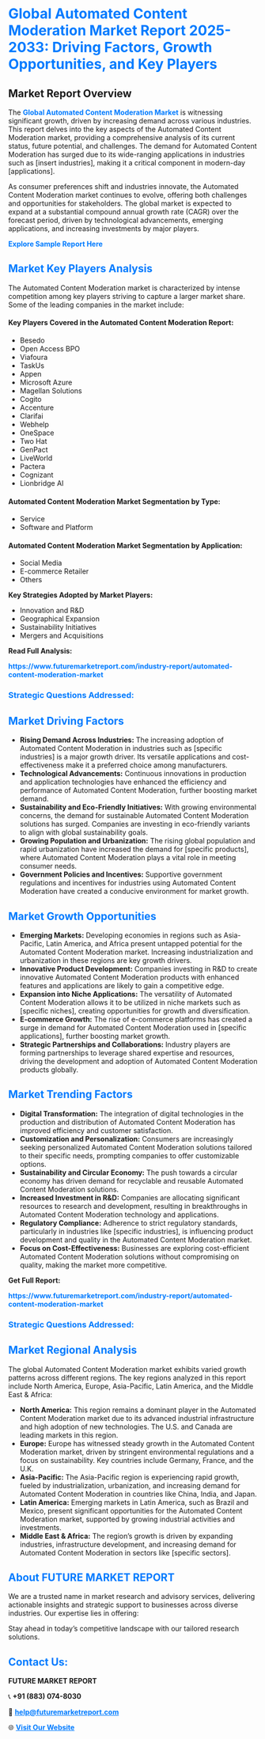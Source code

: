 <h1 style="color: #007BFF;">Global Automated Content Moderation Market Report 2025-2033: Driving Factors, Growth Opportunities, and Key Players</h1>

<section id="overview">
<h2>Market Report Overview</h2>
<p>The <a href="https://www.futuremarketreport.com/industry-report/automated-content-moderation-market" style="color: #007BFF; text-decoration: none;"><strong>Global Automated Content Moderation Market</strong></a> is witnessing significant growth, driven by increasing demand across various industries. This report delves into the key aspects of the Automated Content Moderation market, providing a comprehensive analysis of its current status, future potential, and challenges. The demand for Automated Content Moderation has surged due to its wide-ranging applications in industries such as [insert industries], making it a critical component in modern-day [applications].</p>
<p>As consumer preferences shift and industries innovate, the Automated Content Moderation market continues to evolve, offering both challenges and opportunities for stakeholders. The global market is expected to expand at a substantial compound annual growth rate (CAGR) over the forecast period, driven by technological advancements, emerging applications, and increasing investments by major players.</p>
</section>

<section id="overview">
<p><a href="https://www.futuremarketreport.com/request-sample/reportId=59080" style="color: #007BFF; text-decoration: none;"><strong>Explore Sample Report Here</strong></a></p>
</section>

<section id="key-players">
<h2 style="color: #007BFF;">Market Key Players Analysis</h2>
<p>The Automated Content Moderation market is characterized by intense competition among key players striving to capture a larger market share. Some of the leading companies in the market include:</p>
<h4>Key Players Covered in the Automated Content Moderation Report:</h4>
<ul><li>Besedo</li><li>Open Access BPO</li><li>Viafoura</li><li>TaskUs</li><li>Appen</li><li>Microsoft Azure</li><li>Magellan Solutions</li><li>Cogito</li><li>Accenture</li><li>Clarifai</li><li>Webhelp</li><li>OneSpace</li><li>Two Hat</li><li>GenPact</li><li>LiveWorld</li><li>Pactera</li><li>Cognizant</li><li>Lionbridge AI</li></ul>
<h4>Automated Content Moderation Market Segmentation by Type:</h4>
<ul><li>Service</li><li>Software and Platform</li></ul>

<h4>Automated Content Moderation Market Segmentation by Application:</h4>
<ul><li>Social Media</li><li>E-commerce Retailer</li><li>Others</li></ul>
<p><strong>Key Strategies Adopted by Market Players:</strong></p>
<ul>
<li>Innovation and R&D</li>
<li>Geographical Expansion</li>
<li>Sustainability Initiatives</li>
<li>Mergers and Acquisitions</li>
</ul>
</section>

<section>
<p><strong>Read Full Analysis: </strong></p><a href="https://www.futuremarketreport.com/industry-report/automated-content-moderation-market" style="color: #007BFF; text-decoration: none;"><strong>https://www.futuremarketreport.com/industry-report/automated-content-moderation-market</strong></a>
<h3 style="color: #007BFF;">Strategic Questions Addressed:</h3>
</section>

<section id="driving-factors">
<h2 style="color: #007BFF;">Market Driving Factors</h2>
<ul>
<li><strong>Rising Demand Across Industries:</strong> The increasing adoption of Automated Content Moderation in industries such as [specific industries] is a major growth driver. Its versatile applications and cost-effectiveness make it a preferred choice among manufacturers.</li>
<li><strong>Technological Advancements:</strong> Continuous innovations in production and application technologies have enhanced the efficiency and performance of Automated Content Moderation, further boosting market demand.</li>
<li><strong>Sustainability and Eco-Friendly Initiatives:</strong> With growing environmental concerns, the demand for sustainable Automated Content Moderation solutions has surged. Companies are investing in eco-friendly variants to align with global sustainability goals.</li>
<li><strong>Growing Population and Urbanization:</strong> The rising global population and rapid urbanization have increased the demand for [specific products], where Automated Content Moderation plays a vital role in meeting consumer needs.</li>
<li><strong>Government Policies and Incentives:</strong> Supportive government regulations and incentives for industries using Automated Content Moderation have created a conducive environment for market growth.</li>
</ul>
</section>

<section id="growth-opportunities">
<h2 style="color: #007BFF;">Market Growth Opportunities</h2>
<ul>
<li><strong>Emerging Markets:</strong> Developing economies in regions such as Asia-Pacific, Latin America, and Africa present untapped potential for the Automated Content Moderation market. Increasing industrialization and urbanization in these regions are key growth drivers.</li>
<li><strong>Innovative Product Development:</strong> Companies investing in R&D to create innovative Automated Content Moderation products with enhanced features and applications are likely to gain a competitive edge.</li>
<li><strong>Expansion into Niche Applications:</strong> The versatility of Automated Content Moderation allows it to be utilized in niche markets such as [specific niches], creating opportunities for growth and diversification.</li>
<li><strong>E-commerce Growth:</strong> The rise of e-commerce platforms has created a surge in demand for Automated Content Moderation used in [specific applications], further boosting market growth.</li>
<li><strong>Strategic Partnerships and Collaborations:</strong> Industry players are forming partnerships to leverage shared expertise and resources, driving the development and adoption of Automated Content Moderation products globally.</li>
</ul>
</section>

<section id="trending-factors">
<h2 style="color: #007BFF;">Market Trending Factors</h2>
<ul>
<li><strong>Digital Transformation:</strong> The integration of digital technologies in the production and distribution of Automated Content Moderation has improved efficiency and customer satisfaction.</li>
<li><strong>Customization and Personalization:</strong> Consumers are increasingly seeking personalized Automated Content Moderation solutions tailored to their specific needs, prompting companies to offer customizable options.</li>
<li><strong>Sustainability and Circular Economy:</strong> The push towards a circular economy has driven demand for recyclable and reusable Automated Content Moderation solutions.</li>
<li><strong>Increased Investment in R&D:</strong> Companies are allocating significant resources to research and development, resulting in breakthroughs in Automated Content Moderation technology and applications.</li>
<li><strong>Regulatory Compliance:</strong> Adherence to strict regulatory standards, particularly in industries like [specific industries], is influencing product development and quality in the Automated Content Moderation market.</li>
<li><strong>Focus on Cost-Effectiveness:</strong> Businesses are exploring cost-efficient Automated Content Moderation solutions without compromising on quality, making the market more competitive.</li>
</ul>
</section>

<section>
<p><strong>Get Full Report: </strong></p><a href="https://www.futuremarketreport.com/industry-report/automated-content-moderation-market" style="color: #007BFF; text-decoration: none;"><strong>https://www.futuremarketreport.com/industry-report/automated-content-moderation-market</strong></a>
<h3 style="color: #007BFF;">Strategic Questions Addressed:</h3>
</section>


<section id="regional-analysis">
<h2 style="color: #007BFF;">Market Regional Analysis</h2>
<p>The global Automated Content Moderation market exhibits varied growth patterns across different regions. The key regions analyzed in this report include North America, Europe, Asia-Pacific, Latin America, and the Middle East & Africa:</p>
<ul>
<li><strong>North America:</strong> This region remains a dominant player in the Automated Content Moderation market due to its advanced industrial infrastructure and high adoption of new technologies. The U.S. and Canada are leading markets in this region.</li>
<li><strong>Europe:</strong> Europe has witnessed steady growth in the Automated Content Moderation market, driven by stringent environmental regulations and a focus on sustainability. Key countries include Germany, France, and the U.K.</li>
<li><strong>Asia-Pacific:</strong> The Asia-Pacific region is experiencing rapid growth, fueled by industrialization, urbanization, and increasing demand for Automated Content Moderation in countries like China, India, and Japan.</li>
<li><strong>Latin America:</strong> Emerging markets in Latin America, such as Brazil and Mexico, present significant opportunities for the Automated Content Moderation market, supported by growing industrial activities and investments.</li>
<li><strong>Middle East & Africa:</strong> The region’s growth is driven by expanding industries, infrastructure development, and increasing demand for Automated Content Moderation in sectors like [specific sectors].</li>
</ul>
</section>

<footer>
<h2 style="color: #007BFF;">About FUTURE MARKET REPORT</h2>
<p>We are a trusted name in market research and advisory services, delivering actionable insights and strategic support to businesses across diverse industries. Our expertise lies in offering:</p>

<p>Stay ahead in today’s competitive landscape with our tailored research solutions.</p>

<h2 style="color: #007BFF;">Contact Us:</h2>
<p><strong>FUTURE MARKET REPORT</strong></p>
<p>📞 <strong>+91 (883) 074-8030</strong></p>
<p>📧 <strong><a href="mailto:help@futuremarketreport.com" style="color: #007BFF;">help@futuremarketreport.com</a></strong></p>
<p>🌐 <strong><a href="https://www.futuremarketreport.com/" style="color: #007BFF;">Visit Our Website</a></strong></p>
</footer>